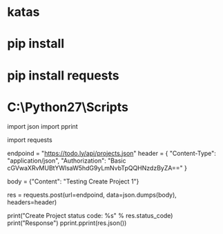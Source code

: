 # katas

# pip install <python package name>
# pip install requests
# C:\Python27\Scripts
import json
import pprint

import requests

endpoind = "https://todo.ly/api/projects.json"
header = {
    "Content-Type": "application/json",
    "Authorization": "Basic cGVwaXRvMUBtYWlsaW5hdG9yLmNvbTpQQHNzdzByZA=="
}

body = {"Content": "Testing Create Project 1"}

res = requests.post(url=endpoind, data=json.dumps(body), headers=header)

print("Create Project status code: %s" % res.status_code)
print("Response")
pprint.pprint(res.json())

